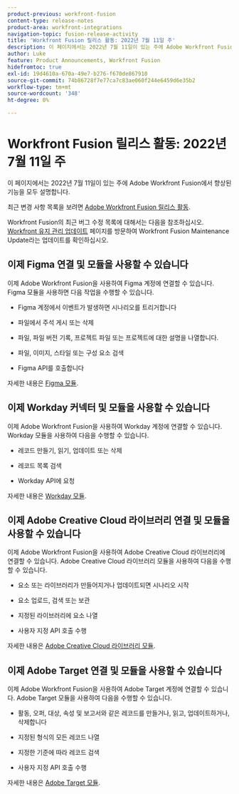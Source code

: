```yaml
---
product-previous: workfront-fusion
content-type: release-notes
product-area: workfront-integrations
navigation-topic: fusion-release-activity
title: 'Workfront Fusion 릴리스 활동: 2022년 7월 11일 주'
description: 이 페이지에서는 2022년 7월 11일이 있는 주에 Adobe Workfront Fusion에서 향상된 기능을 모두 설명합니다.
author: Luke
feature: Product Announcements, Workfront Fusion
hidefromtoc: true
exl-id: 19d4610a-670a-49e7-b276-f670de867910
source-git-commit: 74b86728f7e77ca7c83ae060f244e6459d6e35b2
workflow-type: tm+mt
source-wordcount: '348'
ht-degree: 0%

---
```


# Workfront Fusion 릴리스 활동: 2022년 7월 11일 주

이 페이지에서는 2022년 7월 11일이 있는 주에 Adobe Workfront Fusion에서 향상된 기능을 모두 설명합니다.

최근 변경 사항 목록을 보려면 [Adobe Workfront Fusion 릴리스 활동](../../../product-announcements/product-releases/fusion-release-activity/fusion-release-activity.md).

Workfront Fusion의 최근 버그 수정 목록에 대해서는 다음을 참조하십시오. [Workfront 유지 관리 업데이트](https://one.workfront.com/s/article/Workfront-Maintenance-Updates-1882317350) 페이지를 방문하여 Workfront Fusion Maintenance Update라는 업데이트를 확인하십시오.

## 이제 Figma 연결 및 모듈을 사용할 수 있습니다

이제 Adobe Workfront Fusion을 사용하여 Figma 계정에 연결할 수 있습니다. Figma 모듈을 사용하면 다음 작업을 수행할 수 있습니다.

* Figma 계정에서 이벤트가 발생하면 시나리오를 트리거합니다

* 파일에서 주석 게시 또는 삭제

* 파일, 파일 버전 기록, 프로젝트 파일 또는 프로젝트에 대한 설명을 나열합니다.

* 파일, 이미지, 스타일 또는 구성 요소 검색

* Figma API를 호출합니다


자세한 내용은 [Figma 모듈](../../../workfront-fusion/apps-and-their-modules/figma-modules.md).

## 이제 Workday 커넥터 및 모듈을 사용할 수 있습니다

이제 Adobe Workfront Fusion을 사용하여 Workday 계정에 연결할 수 있습니다. Workday 모듈을 사용하여 다음을 수행할 수 있습니다.

* 레코드 만들기, 읽기, 업데이트 또는 삭제

* 레코드 목록 검색

* Workday API에 요청


자세한 내용은 [Workday 모듈](../../../workfront-fusion/apps-and-their-modules/workday-modules.md).

## 이제 Adobe Creative Cloud 라이브러리 연결 및 모듈을 사용할 수 있습니다

이제 Adobe Workfront Fusion을 사용하여 Adobe Creative Cloud 라이브러리에 연결할 수 있습니다. Adobe Creative Cloud 라이브러리 모듈을 사용하여 다음을 수행할 수 있습니다.

* 요소 또는 라이브러리가 만들어지거나 업데이트되면 시나리오 시작

* 요소 업로드, 검색 또는 보관

* 지정된 라이브러리에 요소 나열

* 사용자 지정 API 호출 수행


자세한 내용은 [Adobe Creative Cloud 라이브러리 모듈](../../../workfront-fusion/apps-and-their-modules/creative-cloud-libraries-modules.md).

## 이제 Adobe Target 연결 및 모듈을 사용할 수 있습니다

이제 Adobe Workfront Fusion을 사용하여 Adobe Target 계정에 연결할 수 있습니다. Adobe Target 모듈을 사용하여 다음을 수행할 수 있습니다.

* 활동, 오퍼, 대상, 속성 및 보고서와 같은 레코드를 만들거나, 읽고, 업데이트하거나, 삭제합니다

* 지정된 형식의 모든 레코드 나열

* 지정한 기준에 따라 레코드 검색

* 사용자 지정 API 호출 수행


자세한 내용은 [Adobe Target 모듈](../../../workfront-fusion/apps-and-their-modules/adobe-target-modules.md).
